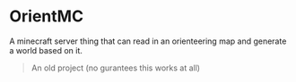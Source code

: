 # OrientMC

A minecraft server thing that can read in an orienteering map and generate a world based on it.

> An old project (no gurantees this works at all)
